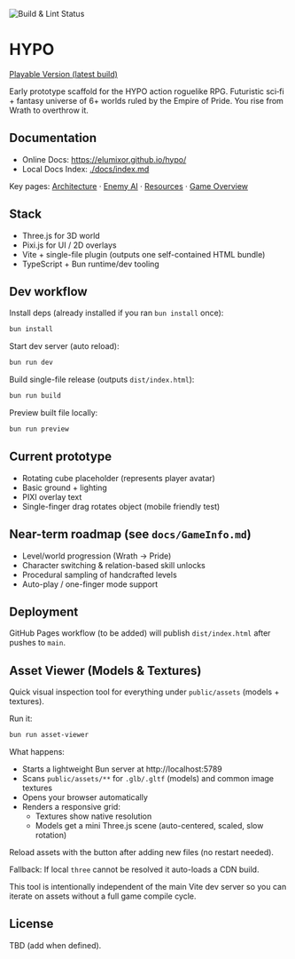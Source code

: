 ![Build & Lint Status](https://github.com/elumixor/hypo/actions/workflows/deploy.yml/badge.svg)

# HYPO

[Playable Version (latest build)](https://elumixor.github.io/hypo/)

Early prototype scaffold for the HYPO action roguelike RPG. Futuristic sci‑fi + fantasy universe of 6+ worlds ruled by the Empire of Pride. You rise from Wrath to overthrow it.

## Documentation

- Online Docs: https://elumixor.github.io/hypo/
- Local Docs Index: [./docs/index.md](./docs/index.md)

Key pages: [Architecture](./docs/Architecture.md) · [Enemy AI](./docs/EnemyAI.md) · [Resources](./docs/Resources.md) · [Game Overview](./docs/GameInfo.md)

## Stack

- Three.js for 3D world
- Pixi.js for UI / 2D overlays
- Vite + single-file plugin (outputs one self-contained HTML bundle)
- TypeScript + Bun runtime/dev tooling

## Dev workflow

Install deps (already installed if you ran `bun install` once):

```bash
bun install
```

Start dev server (auto reload):

```bash
bun run dev
```

Build single-file release (outputs `dist/index.html`):

```bash
bun run build
```

Preview built file locally:

```bash
bun run preview
```

## Current prototype

- Rotating cube placeholder (represents player avatar)
- Basic ground + lighting
- PIXI overlay text
- Single-finger drag rotates object (mobile friendly test)

## Near-term roadmap (see `docs/GameInfo.md`)

- Level/world progression (Wrath → Pride)
- Character switching & relation-based skill unlocks
- Procedural sampling of handcrafted levels
- Auto-play / one-finger mode support

## Deployment

GitHub Pages workflow (to be added) will publish `dist/index.html` after pushes to `main`.

## Asset Viewer (Models & Textures)

Quick visual inspection tool for everything under `public/assets` (models + textures).

Run it:

```bash
bun run asset-viewer
```

What happens:

- Starts a lightweight Bun server at http://localhost:5789
- Scans `public/assets/**` for `.glb/.gltf` (models) and common image textures
- Opens your browser automatically
- Renders a responsive grid:
  - Textures show native resolution
  - Models get a mini Three.js scene (auto-centered, scaled, slow rotation)

Reload assets with the button after adding new files (no restart needed).

Fallback: If local `three` cannot be resolved it auto-loads a CDN build.

This tool is intentionally independent of the main Vite dev server so you can iterate on assets without a full game compile cycle.

## License

TBD (add when defined).
